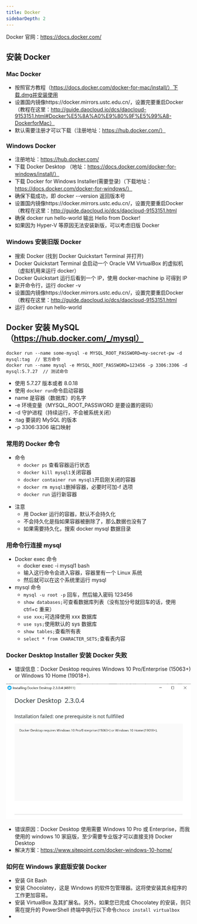 ```yaml
---
title: Docker
sidebarDepth: 2
---
```


Docker 官网：https://docs.docker.com/

## 安装 Docker

### Mac Docker

- 按照官方教程（https://docs.docker.com/docker-for-mac/install/）下载.dmg并安装使用
- 设置国内镜像https://docker.mirrors.ustc.edu.cn/，设置完要重启Docker（教程在这里：http://guide.daocloud.io/dcs/daocloud-9153151.html#Docker%E5%8A%A0%E9%80%9F%E5%99%A8-DockerforMac）
- 默认需要注册才可以下载（注册地址：https://hub.docker.com/）

### Windows Docker

- 注册地址：https://hub.docker.com/
- 下载 Docker Desktop （地址：https://docs.docker.com/docker-for-windows/install/）
- 下载 Docker for Windows Installer(需要登录)（下载地址：https://docs.docker.com/docker-for-windows/）
- 确保下载成功，即 docker --version 返回版本号
- 设置国内镜像https://docker.mirrors.ustc.edu.cn/，设置完要重启Docker（教程在这里：http://guide.daocloud.io/dcs/daocloud-9153151.html
- 确保 docker run hello-world 输出 Hello from Docker!
- 如果因为 Hyper-V 等原因无法安装新版，可以考虑旧版 Docker

### Windows 安装旧版 Docker

- 搜索 Docker (找到 Docker Quickstart Terminal 并打开)
- Docker Quickstart Terminal 会启动一个 Oracle VM VirtualBox 的虚拟机（虚拟机用来运行 docker）
- Docker Quickstart 运行后看到一个 IP，使用 docker-machine ip 可得到 IP
- 新开命令行，运行 docker -v
- 设置国内镜像https://docker.mirrors.ustc.edu.cn/，设置完要重启Docker（教程在这里：http://guide.daocloud.io/dcs/daocloud-9153151.html
- 运行 docker run hello-world

## Docker 安装 MySQL（https://hub.docker.com/_/mysql）

```
docker run --name some-mysql -e MYSQL_ROOT_PASSWORD=my-secret-pw -d mysql:tag  // 官方命令
docker run --name mysql -e MYSQL_ROOT_PASSWORD=123456 -p 3306:3306 -d mysql:5.7.27  // 测试命令
```

- 使用 5.7.27 版本或者 8.0.18
- 使用 `docker run`命令启动容器
- name 是容器（数据库）的名字
- -e 环境变量（MYSQL_ROOT_PASSWORD 是要设置的密码）
- -d 守护进程（持续运行，不会被系统关闭）
- :tag 要装的 MySQL 的版本
- -p 3306:3306 端口映射

### 常用的 Docker 命令

- 命令
  - `docker ps` 查看容器运行状态
  - `docker kill mysql1`关闭容器
  - `docker container run mysql1`开启刚关闭的容器
  - `docker rm mysql1`删掉容器，必要时可加-f 选项
  - `docker run` 运行新容器

* 注意
  - 用 Docker 运行的容器，默认不会持久化
  - 不会持久化是指如果容器被删除了，那么数据也没有了
  - 如果需要持久化，搜索 docker mysql 数据目录

### 用命令行连接 mysql

- Docker exec 命令
  - docker exec -i mysql1 bash
  - 输入这行命令会进入容器，容器里有一个 Linux 系统
  - 然后就可以在这个系统里运行 mysql
- mysql 命令
  - `mysql -u root -p` 回车，然后输入密码 123456
  - `show databases;`可查看数据库列表（没有加分号就回车的话，使用 ctrl+c 重来）
  - `use xxx;`可选择使用 xxx 数据库
  - `use sys;`使用默认的 sys 数据库
  - `show tables;`查看所有表
  - `select * from CHARACTER_SETS;`查看表内容

### Docker Desktop Installer 安装 Docker 失败

- 错误信息：Docker Desktop requires Windows 10 Pro/Enterprise (15063+) or Windows 10 Home (19018+).

![安装Docker失败](../../.vuepress/public/Install-Docker-Failed.jpg)

- 错误原因：Docker Desktop 使用需要 Windows 10 Pro 或 Enterprise，而我使用的 windows 10 家庭版，至少需要专业版才可以直接支持 Docker Desktop
- 解决方案：https://www.sitepoint.com/docker-windows-10-home/

### 如何在 Windows 家庭版安装 Docker

- 安装 Git Bash
- 安装 Chocolatey，这是 Windows 的软件包管理器。这将使安装其余程序的工作更加容易。
- 安装 VirtualBox 及其扩展名。另外，如果您已完成 Chocolatey 的安装，则只需在提升的 PowerShell 终端中执行以下命令`choco install virtualbox`
-
